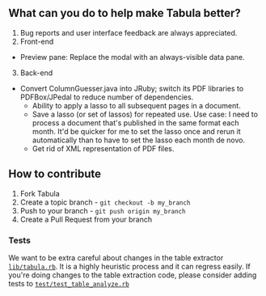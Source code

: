 ## What can you do to help make Tabula better?


1. Bug reports and user interface feedback are always appreciated.
2. Front-end
  * Preview pane: Replace the modal with an always-visible data pane.
3. Back-end
* Convert ColumnGuesser.java into JRuby; switch its PDF libraries to PDFBox/JPedal to reduce number of dependencies.
  * Ability to apply a lasso to all subsequent pages in a document.
  * Save a lasso (or set of lassos) for repeated use. Use case: I need to process a document that's published in the same format each month. It'd be quicker for me to set the lasso once and rerun it automatically than to have to set the lasso each month de novo.
  * Get rid of XML representation of PDF files.

## How to contribute


1. Fork Tabula
2. Create a topic branch - `git checkout -b my_branch`
3. Push to your branch - `git push origin my_branch`
4. Create a Pull Request from your branch

### Tests

We want to be extra careful about changes in the table extractor [`lib/tabula.rb`](lib/tabula.rb). It is a highly heuristic process and it can regress easily.
If you're doing changes to the table extraction code, please consider adding tests to [`test/test_table_analyze.rb`](test/test_table_analyzer.rb)

